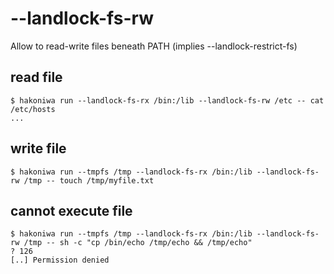# --landlock-fs-rw

Allow to read-write files beneath PATH (implies --landlock-restrict-fs)

## read file

```console
$ hakoniwa run --landlock-fs-rx /bin:/lib --landlock-fs-rw /etc -- cat /etc/hosts
...

```

## write file

```console
$ hakoniwa run --tmpfs /tmp --landlock-fs-rx /bin:/lib --landlock-fs-rw /tmp -- touch /tmp/myfile.txt

```

## cannot execute file

```console
$ hakoniwa run --tmpfs /tmp --landlock-fs-rx /bin:/lib --landlock-fs-rw /tmp -- sh -c "cp /bin/echo /tmp/echo && /tmp/echo"
? 126
[..] Permission denied

```
